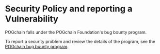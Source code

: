 # Security Policy and reporting a Vulnerability

POGchain falls under the POGchain Foundation's bug bounty program.

To report a security problem and review the details of the program, see the [POGchain bug bounty program](https://www.POGchain.org/bug-bounty-program/).
